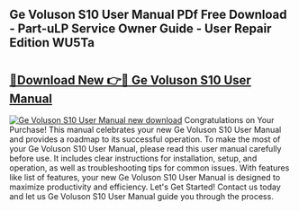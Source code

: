 ## Ge Voluson S10 User Manual PDf Free Download - Part-uLP Service Owner Guide - User Repair Edition WU5Ta

# <h2><a href="http://bc36994.oget.top/?id=Ge+Voluson+S10+User+Manual">🔗Download New 👉🔴 Ge Voluson S10 User Manual</a></h2>

[![Ge Voluson S10 User Manual new download](https://i.imgur.com/5g1atiW.png)](http://bc36994.oget.top/?id=Ge+Voluson+S10+User+Manual)
Congratulations on Your Purchase! This manual celebrates your new Ge Voluson S10 User Manual and provides a roadmap to its successful operation. To make the most of your Ge Voluson S10 User Manual, please read this user manual carefully before use. It includes clear instructions for installation, setup, and operation, as well as troubleshooting tips for common issues. With features like list of features, your new Ge Voluson S10 User Manual is designed to maximize productivity and efficiency. Let's Get Started! Contact us today and let us Ge Voluson S10 User Manual guide you through the process.
